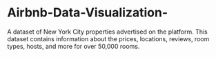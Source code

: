 # Airbnb-Data-Visualization-
A dataset of New York City properties advertised on the  platform. This dataset contains information about the prices, locations, reviews, room types, hosts, and more for over 50,000 rooms. 
